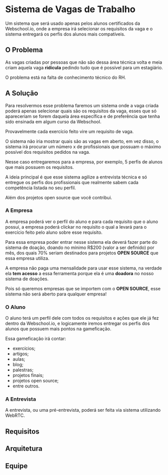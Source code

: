 # Sistema de Vagas de Trabalho

Um sistema que será usado apenas pelos alunos certificados da Webschool.io, onde a empresa irá selecionar os requisitos da vaga e o sistema entregará os perfis dos alunos mais compatíveis.

## O Problema

As vagas criadas por pessoas que não são dessa área técnica volta e meia criam aquela vaga **ridícula** pedindo tudo que é possível para um estagiário.

O problema está na falta de conhecimento técnico do RH.

## A Solução

Para resolvermos esse problema faremos um sistema onde a vaga criada poderá apenas selecionar quais são os requisitos da vaga, esses que só apareceriam se forem daquela área específica e de preferência que tenha sido ensinada em algum curso da Webschool.

Provavelmente cada exercício feito vire um requisito de vaga.

O sistema não iria mostrar quais são as vagas em aberto, em vez disso, o sistema irá procurar um número x de profissionais que possuam o máximo possível dos requisitos pedidos na vaga.

Nesse caso entregaremos para a empresa, por exemplo, 5 perfis de alunos que mais possuem os requisitos.

A ideia principal é que esse sistema agilize a entrevista técnica e só entregue os perfis dos profissionais que realmente sabem cada competência listada no seu perfil.

Além dos projetos open source que você contribui.

### A Empresa

A empresa poderá ver o perfil do aluno e para cada requisito que o aluno possui, a empresa poderá clickar no requisito o qual a levará para o exercício feito pelo aluno sobre esse requisito.

Para essa empresa poder entrar nesse sistema ela deverá fazer parte do sistema de doação, doando no mínimo R$200 (valor a ser definido) por mês, dos quais 70% seriam destinados para projetos **OPEN SOURCE** que essa empresa utiliza.

A empresa não paga uma mensalidade para usar esse sistema, na verdade ela **tem acesso** a essa ferramenta porque ela é uma **doadora** no nosso sistema de doações.

Pois só queremos empresas que se importem com o **OPEN SOURCE**, esse sistema não será aberto para qualquer empresa!

### O Aluno

O aluno terá um perfil dele com todos os requisitos e ações que ele já fez dentro da Webschool.io, e logicamente iremos entregar os perfis dos alunos que possuem mais pontos na gameficação.

Essa gameficação irá contar:

- exercícios;
- artigos;
- aulas;
- blog;
- palestras;
- projetos finais;
- projetos open source;
- entre outros.

### A Entrevista

A entrevista, ou uma pré-entrevista, poderá ser feita via sistema utilizando WebRTC.

## Requisitos


## Arquitetura

## Equipe